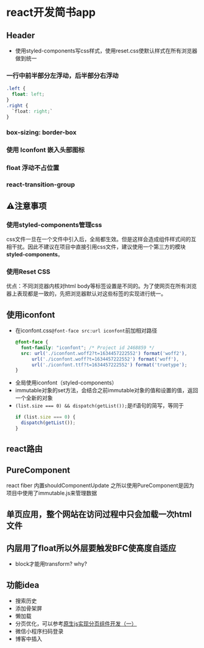 # react开发简书app
## Header
- 使用styled-components写css样式，使用reset.css使默认样式在所有浏览器做到统一
### 一行中前半部分左浮动，后半部分右浮动
```css
.left {
  float: left;
}
.right {
  `float: right;`
}
```
### box-sizing: border-box
### 使用 Iconfont 嵌入头部图标
### float 浮动不占位置
### react-transition-group
## ⚠️注意事项
### 使用styled-components管理css
css文件一旦在一个文件中引入后，全局都生效。但是这样会造成组件样式间的互相干扰。因此不建议在项目中直接引用css文件，建议使用一个第三方的模块**styled-components**。
### 使用Reset CSS
优点：不同浏览器内核对html body等标签设置是不同的。为了使网页在所有浏览器上表现都是一致的，先把浏览器默认对这些标签的实现进行统一。
## 使用iconfont
- 在iconfont.css`@font-face src:url iconfont`前加相对路径
  ```css
  @font-face {
    font-family: "iconfont"; /* Project id 2468859 */
    src: url('./iconfont.woff2?t=1634457222552') format('woff2'),
        url('./iconfont.woff?t=1634457222552') format('woff'),
        url('./iconfont.ttf?t=1634457222552') format('truetype');
  }
  ```
- 全局使用iconfont（styled-components）
- immutable对象的set方法，会结合之前immutable对象的值和设置的值，返回一个全新的对象
- `(list.size === 0) && dispatch(getList());`是if语句的简写，等同于
  ```javascript
  if (list.size === 0) {
    dispatch(getList());
  }
  ```
## react路由

## PureComponent
react fiber
内置shouldComponentUpdate
之所以使用PureComponent是因为项目中使用了immutable.js来管理数据
## 单页应用，整个网站在访问过程中只会加载一次html文件

## 内层用了float所以外层要触发BFC使高度自适应

- block才能用transform? why?
## 功能idea
- 搜索历史
- 添加骨架屏
- 懒加载
- 分页优化，可以参考[原生js实现分页组件开发（一）](https://blog.csdn.net/Charissa2017/article/details/104099398)
- 微信小程序扫码登录
- 博客中插入
